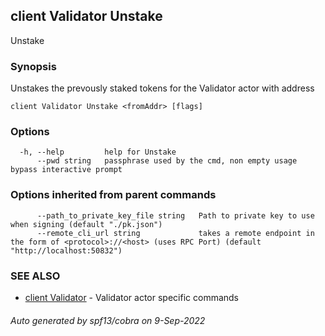 ## client Validator Unstake

Unstake <fromAddr>

### Synopsis

Unstakes the prevously staked tokens for the Validator actor with address <fromAddr>

```
client Validator Unstake <fromAddr> [flags]
```

### Options

```
  -h, --help         help for Unstake
      --pwd string   passphrase used by the cmd, non empty usage bypass interactive prompt
```

### Options inherited from parent commands

```
      --path_to_private_key_file string   Path to private key to use when signing (default "./pk.json")
      --remote_cli_url string             takes a remote endpoint in the form of <protocol>://<host> (uses RPC Port) (default "http://localhost:50832")
```

### SEE ALSO

* [client Validator](client_Validator.md)	 - Validator actor specific commands

###### Auto generated by spf13/cobra on 9-Sep-2022
